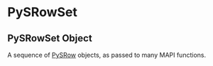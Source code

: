 # PySRowSet


## PySRowSet Object

A sequence of [PySRow](PySRow.md) objects, as passed to many MAPI functions\.